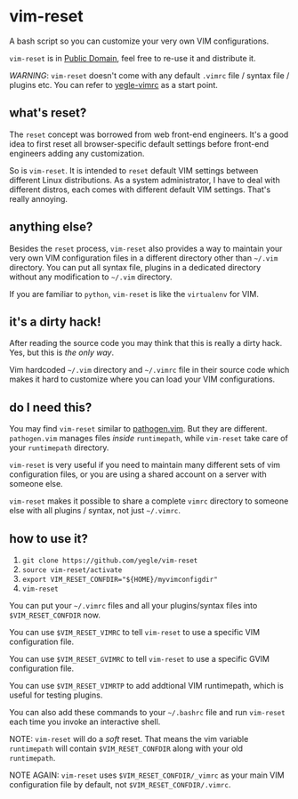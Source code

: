 # vim-reset

A bash script so you can customize your very own VIM configurations.

`vim-reset` is in [Public Domain]( http://en.wikipedia.org/wiki/Public_Domain ), feel free to re-use it and distribute it.

*WARNING*:
`vim-reset` doesn't come with any default `.vimrc` file / syntax file / plugins etc. You can refer to [yegle-vimrc]( https://github.com/yegle/yegle-vimrc ) as a start point.

## what's reset?

The `reset` concept was borrowed from web front-end engineers.
It's a good idea to first reset all browser-specific default settings before front-end engineers adding any customization.

So is `vim-reset`. It is intended to `reset` default VIM settings between different Linux distributions.
As a system administrator, I have to deal with different distros, each comes with different default VIM settings. That's really annoying.

## anything else?

Besides the `reset` process, `vim-reset` also provides a way to maintain your very own VIM configuration files in a different directory other than `~/.vim` directory.
You can put all syntax file, plugins in a dedicated directory without any modification to `~/.vim` directory.

If you are familiar to `python`, `vim-reset` is like the `virtualenv` for VIM.

## it's a dirty hack!

After reading the source code you may think that this is really a dirty hack. Yes, but this is *the only way*.

Vim hardcoded `~/.vim` directory and `~/.vimrc` file in their source code which makes it hard to customize where you can load your VIM configurations.

## do I need this?

You may find `vim-reset` similar to [pathogen.vim]( https://github.com/tpope/vim-pathogen ). But they are different. `pathogen.vim` manages files _inside_ `runtimepath`, while `vim-reset` take care of your `runtimepath` directory.

`vim-reset` is very useful if you need to maintain many different sets of vim configuration files, or you are using a shared account on a server with someone else.

`vim-reset` makes it possible to share a complete `vimrc` directory to someone else with all plugins / syntax, not just `~/.vimrc`.

## how to use it?

1. `git clone https://github.com/yegle/vim-reset`
2. `source vim-reset/activate`
3. `export VIM_RESET_CONFDIR="${HOME}/myvimconfigdir"`
4. `vim-reset`

You can put your `~/.vimrc` files and all your plugins/syntax files into `$VIM_RESET_CONFDIR` now.

You can use `$VIM_RESET_VIMRC` to tell `vim-reset` to use a specific VIM configuration file.

You can use `$VIM_RESET_GVIMRC` to tell `vim-reset` to use a specific GVIM configuration file.

You can use `$VIM_RESET_VIMRTP` to add addtional VIM runtimepath, which is useful for testing plugins.

You can also add these commands to your `~/.bashrc` file and run `vim-reset` each time you invoke an interactive shell.

NOTE: `vim-reset` will do a _soft_ reset. That means the vim variable `runtimepath` will contain `$VIM_RESET_CONFDIR` along with your old `runtimepath`.

NOTE AGAIN: `vim-reset` uses `$VIM_RESET_CONFDIR/_vimrc` as your main VIM configuration file by default, not `$VIM_RESET_CONFDIR/.vimrc`.
